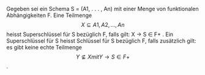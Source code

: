 Gegeben sei ein Schema S = (A1, . . . , An) mit einer Menge von
funktionalen Abhängigkeiten F. Eine Teilmenge
$$X ⊆ {A1, A2, . . . , An}$$
heisst Superschlüssel für S bezüglich F, falls gilt:
X → S ∈ F+ .
Ein Superschlüssel für S heisst Schlüssel für S bezüglich F, falls zusätzlich
gilt:
es gibt keine echte Teilmenge $$Y \nsubseteq X mit Y → S ∈ F+$$.
